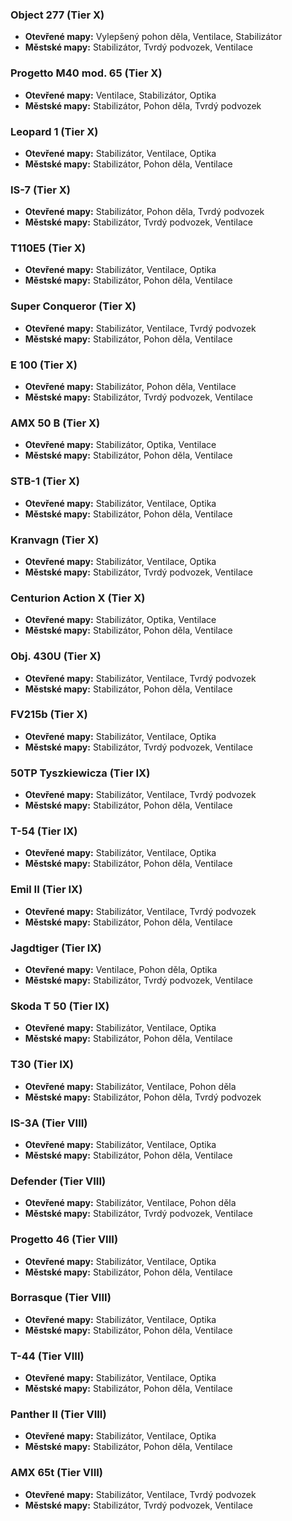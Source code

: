 ### Object 277 (Tier X)

- **Otevřené mapy:** Vylepšený pohon děla, Ventilace, Stabilizátor
- **Městské mapy:** Stabilizátor, Tvrdý podvozek, Ventilace

### Progetto M40 mod. 65 (Tier X)

- **Otevřené mapy:** Ventilace, Stabilizátor, Optika
- **Městské mapy:** Stabilizátor, Pohon děla, Tvrdý podvozek

### Leopard 1 (Tier X)

- **Otevřené mapy:** Stabilizátor, Ventilace, Optika
- **Městské mapy:** Stabilizátor, Pohon děla, Ventilace

### IS-7 (Tier X)

- **Otevřené mapy:** Stabilizátor, Pohon děla, Tvrdý podvozek
- **Městské mapy:** Stabilizátor, Tvrdý podvozek, Ventilace

### T110E5 (Tier X)

- **Otevřené mapy:** Stabilizátor, Ventilace, Optika
- **Městské mapy:** Stabilizátor, Pohon děla, Ventilace

### Super Conqueror (Tier X)

- **Otevřené mapy:** Stabilizátor, Ventilace, Tvrdý podvozek
- **Městské mapy:** Stabilizátor, Pohon děla, Ventilace

### E 100 (Tier X)

- **Otevřené mapy:** Stabilizátor, Pohon děla, Ventilace
- **Městské mapy:** Stabilizátor, Tvrdý podvozek, Ventilace

### AMX 50 B (Tier X)

- **Otevřené mapy:** Stabilizátor, Optika, Ventilace
- **Městské mapy:** Stabilizátor, Pohon děla, Ventilace

### STB-1 (Tier X)

- **Otevřené mapy:** Stabilizátor, Ventilace, Optika
- **Městské mapy:** Stabilizátor, Pohon děla, Ventilace

### Kranvagn (Tier X)

- **Otevřené mapy:** Stabilizátor, Ventilace, Optika
- **Městské mapy:** Stabilizátor, Tvrdý podvozek, Ventilace

### Centurion Action X (Tier X)

- **Otevřené mapy:** Stabilizátor, Optika, Ventilace
- **Městské mapy:** Stabilizátor, Pohon děla, Ventilace

### Obj. 430U (Tier X)

- **Otevřené mapy:** Stabilizátor, Ventilace, Tvrdý podvozek
- **Městské mapy:** Stabilizátor, Pohon děla, Ventilace

### FV215b (Tier X)

- **Otevřené mapy:** Stabilizátor, Ventilace, Optika
- **Městské mapy:** Stabilizátor, Tvrdý podvozek, Ventilace

### 50TP Tyszkiewicza (Tier IX)

- **Otevřené mapy:** Stabilizátor, Ventilace, Tvrdý podvozek
- **Městské mapy:** Stabilizátor, Pohon děla, Ventilace

### T-54 (Tier IX)

- **Otevřené mapy:** Stabilizátor, Ventilace, Optika
- **Městské mapy:** Stabilizátor, Pohon děla, Ventilace

### Emil II (Tier IX)

- **Otevřené mapy:** Stabilizátor, Ventilace, Tvrdý podvozek
- **Městské mapy:** Stabilizátor, Pohon děla, Ventilace

### Jagdtiger (Tier IX)

- **Otevřené mapy:** Ventilace, Pohon děla, Optika
- **Městské mapy:** Stabilizátor, Tvrdý podvozek, Ventilace

### Skoda T 50 (Tier IX)

- **Otevřené mapy:** Stabilizátor, Ventilace, Optika
- **Městské mapy:** Stabilizátor, Pohon děla, Ventilace

### T30 (Tier IX)

- **Otevřené mapy:** Stabilizátor, Ventilace, Pohon děla
- **Městské mapy:** Stabilizátor, Pohon děla, Tvrdý podvozek

### IS-3A (Tier VIII)

- **Otevřené mapy:** Stabilizátor, Ventilace, Optika
- **Městské mapy:** Stabilizátor, Pohon děla, Ventilace

### Defender (Tier VIII)

- **Otevřené mapy:** Stabilizátor, Ventilace, Pohon děla
- **Městské mapy:** Stabilizátor, Tvrdý podvozek, Ventilace

### Progetto 46 (Tier VIII)

- **Otevřené mapy:** Stabilizátor, Ventilace, Optika
- **Městské mapy:** Stabilizátor, Pohon děla, Ventilace

### Borrasque (Tier VIII)

- **Otevřené mapy:** Stabilizátor, Ventilace, Optika
- **Městské mapy:** Stabilizátor, Pohon děla, Ventilace

### T-44 (Tier VIII)

- **Otevřené mapy:** Stabilizátor, Ventilace, Optika
- **Městské mapy:** Stabilizátor, Pohon děla, Ventilace

### Panther II (Tier VIII)

- **Otevřené mapy:** Stabilizátor, Ventilace, Optika
- **Městské mapy:** Stabilizátor, Pohon děla, Ventilace

### AMX 65t (Tier VIII)

- **Otevřené mapy:** Stabilizátor, Ventilace, Tvrdý podvozek
- **Městské mapy:** Stabilizátor, Tvrdý podvozek, Ventilace  
